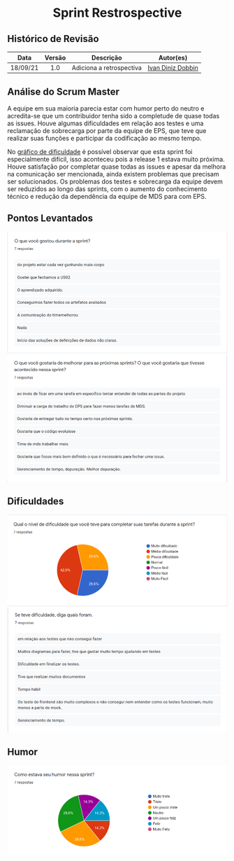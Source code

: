<h1 style="text-align: center">Sprint Restrospective</h1>

## Histórico de Revisão
| Data | Versão | Descrição | Autor(es)|
|:----:|:------:|:---------:|:--------:|
| 18/09/21 | 1.0 | Adiciona a retrospectiva | [Ivan Diniz Dobbin](https://github.com/darmsDD)|

## Análise do Scrum Master

A equipe em sua maioria parecia estar com humor perto do neutro e acredita-se que um contribuidor tenha sido a completude de quase todas as issues. Houve algumas dificuldades em relação aos testes e uma reclamação de sobrecarga por parte da equipe de EPS, que teve que realizar suas funções e participar da codificação ao mesmo tempo. 

No [gráfico de dificuldade](#dificuldades) é possível observar que esta sprint foi especialmente difícil, isso aconteceu pois a release 1 estava muito próxima.
Houve satisfação por completar quase todas as issues e apesar da melhora na comunicação ser mencionada, ainda existem problemas que precisam ser solucionados.
Os problemas dos testes e sobrecarga da equipe devem ser reduzidos ao longo das sprints, com o aumento do conhecimento técnico e redução da dependência da equipe de MDS para com EPS.


## Pontos Levantados
[![](oq_Gostou.png)](oq_Gostou.png)
[![](oq_Melhorar.png)](oq_Melhorar.png)

## Dificuldades
[![](graficoDificuldade.png)](graficoDificuldade.png)
[![](qualDificuldade.png)](qualDificuldade.png)

## Humor
[![](graficoHumor.png)](graficoHumor.png)



